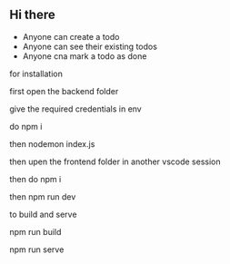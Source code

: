 ## Hi there

- Anyone can create a todo
- Anyone can see their existing todos
- Anyone cna mark a todo as done

for installation 

first open the backend folder 

give the required credentials in env

do npm i 

then nodemon index.js


then upen the frontend folder in another vscode session


then do npm i

then npm run dev

to build and serve

npm run build
 
npm run serve